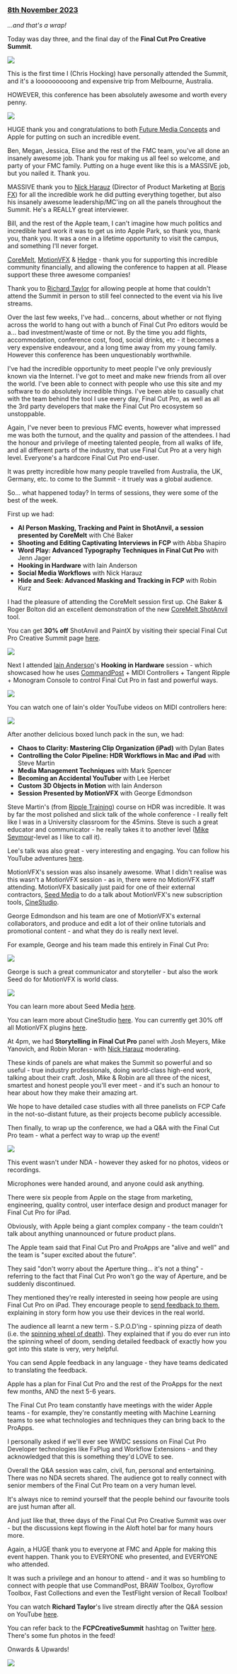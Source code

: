 ### [8th November 2023](/news/20231108)

_...and that's a wrap!_

Today was day three, and the final day of the **Final Cut Pro Creative Summit**.

![](/static/hallway.jpg)

This is the first time I (Chris Hocking) have personally attended the Summit, and it's a looooooooong and expensive trip from Melbourne, Australia.

HOWEVER, this conference has been absolutely awesome and worth every penny.

![](/static/fcpcs-dj.jpeg)

HUGE thank you and congratulations to both [Future Media Concepts](https://www.fmctraining.com) and Apple for putting on such an incredible event.

Ben, Megan, Jessica, Elise and the rest of the FMC team, you've all done an insanely awesome job. Thank you for making us all feel so welcome, and party of your FMC family. Putting on a huge event like this is a MASSIVE job, but you nailed it. Thank you.

MASSIVE thank you to [Nick Harauz](https://nickharauz.com) (Director of Product Marketing at [Boris FX](https://borisfx.com)) for all the incredible work he did putting everything together, but also his insanely awesome leadership/MC'ing on all the panels throughout the Summit. He's a REALLY great interviewer.

Bill, and the rest of the Apple team, I can't imagine how much politics and incredible hard work it was to get us into Apple Park, so thank you, thank you, thank you. It was a one in a lifetime opportunity to visit the campus, and something I'll never forget.

[CoreMelt](https://coremelt.com), [MotionVFX](https://www.motionvfx.com) & [Hedge](https://hedge.video) - thank you for supporting this incredible community financially, and allowing the conference to happen at all. Please support these three awesome companies!

Thank you to [Richard Taylor](https://www.youtube.com/richardtaylortv) for allowing people at home that couldn't attend the Summit in person to still feel connected to the event via his live streams.

Over the last few weeks, I've had... concerns, about whether or not flying across the world to hang out with a bunch of Final Cut Pro editors would be a... bad investment/waste of time or not. By the time you add flights, accommodation, conference cost, food, social drinks, etc - it becomes a very expensive endeavour, and a long time away from my young family. However this conference has been unquestionably worthwhile.

I've had the incredible opportunity to meet people I've only previously known via the Internet. I've got to meet and make new friends from all over the world. I've been able to connect with people who use this site and my software to do absolutely incredible things. I've been able to casually chat with the team behind the tool I use every day, Final Cut Pro, as well as all the 3rd party developers that make the Final Cut Pro ecosystem so unstoppable.

Again, I've never been to previous FMC events, however what impressed me was both the turnout, and the quality and passion of the attendees. I had the honour and privilege of meeting talented people, from all walks of life, and all different parts of the industry, that use Final Cut Pro at a very high level. Everyone's a hardcore Final Cut Pro end-user.

It was pretty incredible how many people travelled from Australia, the UK, Germany, etc. to come to the Summit - it truely was a global audience.

So... what happened today? In terms of sessions, they were some of the best of the week.

First up we had:

- **AI Person Masking, Tracking and Paint in ShotAnvil, a session presented by CoreMelt** with Ché Baker
- **Shooting and Editing Captivating Interviews in FCP** with Abba Shapiro
- **Word Play: Advanced Typography Techniques in Final Cut Pro** with Jenn Jager
- **Hooking in Hardware** with Iain Anderson
- **Social Media Workflows** with Nick Harauz
- **Hide and Seek: Advanced Masking and Tracking in FCP** with Robin Kurz

I had the pleasure of attending the CoreMelt session first up. Ché Baker & Roger Bolton did an excellent demonstration of the new [CoreMelt ShotAnvil](https://coremelt.com/products/shotanvil-tracked-paint-masks-and-graphics-insert-with-one-click-ai-person-keying) tool.

You can get **30% off** ShotAnvil and PaintX by visiting their special Final Cut Pro Creative Summit page [here](https://coremelt.com/blogs/news/special-deals-for-final-cut-creative-summit-23).

![](/static/coremelt-presentation.jpg)

Next I attended [Iain Anderson](https://iain-anderson.com)'s **Hooking in Hardware** session - which showcased how he uses [CommandPost](https://commandpost.io) + MIDI Controllers + Tangent Ripple + Monogram Console to control Final Cut Pro in fast and powerful ways.

![](/static/commandpost-presentation.jpg)

You can watch one of Iain's older YouTube videos on MIDI controllers here:

[![](/static/midi-youtube.jpeg)](https://www.youtube.com/watch?v=V4YvDeOtpGc)

After another delicious boxed lunch pack in the sun, we had:

- **Chaos to Clarity: Mastering Clip Organization (iPad)** with Dylan Bates
- **Controlling the Color Pipeline: HDR Workflows in Mac and iPad** with Steve Martin
- **Media Management Techniques** with Mark Spencer
- **Becoming an Accidental YouTuber** with Lee Herbet
- **Custom 3D Objects in Motion** with Iain Anderson
- **Session Presented by MotionVFX** with George Edmondson

Steve Martin's (from [Ripple Training](https://www.rippletraining.com)) course on HDR was incredible. It was by far the most polished and slick talk of the whole conference - I really felt like I was in a University classroom for the 45mins. Steve is such a great educator and communicator - he really takes it to another level ([Mike Seymour](https://www.sydney.edu.au/business/about/our-people/academic-staff/mike-seymour.html)-level as I like to call it).

Lee's talk was also great - very interesting and engaging. You can follow his YouTube adventures [here](https://www.youtube.com/@notacarguy_au).

MotionVFX's session was also insanely awesome. What I didn't realise was this wasn't a MotionVFX session - as in, there were no MotionVFX staff attending. MotionVFX basically just paid for one of their external contractors, [Seed Media](https://www.yourseedmedia.com) to do a talk about MotionVFX's new subscription tools, [CineStudio](https://www.motionvfx.com/subscriptions/cinestudio).

George Edmondson and his team are one of MotionVFX's external collaborators, and produce and edit a lot of their online tutorials and promotional content - and what they do is really next level.

For example, George and his team made this entirely in Final Cut Pro:

[![](/static/cine-studio-youtube.jpeg)](https://www.youtube.com/watch?v=hxsYYupd-nU)

George is such a great communicator and storyteller - but also the work Seed do for MotionVFX is world class.

![](/static/fcpcs-motionvfx.jpeg)

You can learn more about Seed Media [here](https://www.yourseedmedia.com).

You can learn more about CineStudio [here](https://www.motionvfx.com/subscriptions/cinestudio). You can currently get 30% off all MotionVFX plugins [here](https://www.motionvfx.com/black-deals).

At 4pm, we had **Storytelling in Final Cut Pro** panel with Josh Meyers, Mike Yanovich, and Robin Moran - with [Nick Harauz](https://nickharauz.com) moderating.

These kinds of panels are what makes the Summit so powerful and so useful - true industry professionals, doing world-class high-end work, talking about their craft. Josh, Mike & Robin are all three of the nicest, smartest and honest people you'll ever meet - and it's such an honour to hear about how they make their amazing art.

We hope to have detailed case studies with all three panelists on FCP Cafe in the not-so-distant future, as their projects become publicly accessible.

Then finally, to wrap up the conference, we had a Q&A with the Final Cut Pro team - what a perfect way to wrap up the event!

![](/static/fcpcs-apple-questions.jpeg)

This event wasn't under NDA - however they asked for no photos, videos or recordings.

Microphones were handed around, and anyone could ask anything.

There were six people from Apple on the stage from marketing, engineering, quality control, user interface design and product manager for Final Cut Pro for iPad.

Obviously, with Apple being a giant complex company - the team couldn't talk about anything unannounced or future product plans.

The Apple team said that Final Cut Pro and ProApps are "alive and well" and the team is "super excited about the future".

They said "don't worry about the Aperture thing... it's not a thing" - referring to the fact that Final Cut Pro won't go the way of Aperture, and be suddenly discontinued.

They mentioned they're really interested in seeing how people are using Final Cut Pro on iPad. They encourage people to [send feedback to them](/wishlist/), explaining in story form how you use their devices in the real world.

The audience all learnt a new term - S.P.O.D'ing - spinning pizza of death (i.e. the [spinning wheel of death](https://en.wikipedia.org/wiki/Spinning_pinwheel)). They explained that if you do ever run into the spinning wheel of doom, sending detailed feedback of exactly how you got into this state is very, very helpful.

You can send Apple feedback in any language - they have teams dedicated to translating the feedback.

Apple has a plan for Final Cut Pro and the rest of the ProApps for the next few months, AND the next 5-6 years.

The Final Cut Pro team constantly have meetings with the wider Apple teams - for example, they're constantly meeting with Machine Learning teams to see what technologies and techniques they can bring back to the ProApps.

I personally asked if we'll ever see WWDC sessions on Final Cut Pro Developer technologies like FxPlug and Workflow Extensions - and they acknowledged that this is something they'd LOVE to see.

Overall the Q&A session was calm, civil, fun, personal and entertaining. There was no NDA secrets shared. The audience got to really connect with senior members of the Final Cut Pro team on a very human level.

It's always nice to remind yourself that the people behind our favourite tools are just human after all.

And just like that, three days of the Final Cut Pro Creative Summit was over - but the discussions kept flowing in the Aloft hotel bar for many hours more.

Again, a HUGE thank you to everyone at FMC and Apple for making this event happen. Thank you to EVERYONE who presented, and EVERYONE who attended.

It was such a privilege and an honour to attend - and it was so humbling to connect with people that use CommandPost, BRAW Toolbox, Gyroflow Toolbox, Fast Collections and even the TestFlight version of Recall Toolbox!

You can watch **Richard Taylor**'s live stream directly after the Q&A session on YouTube [here](https://www.youtube.com/watch?v=rtJ3BgPVQyA).

You can refer back to the **FCPCreativeSummit** hashtag on Twitter [here](https://twitter.com/hashtag/FCPCreativeSummit?f=live). There's some fun photos in the feed!

Onwards & Upwards!

![](/static/fcpcs-aussies.jpeg)